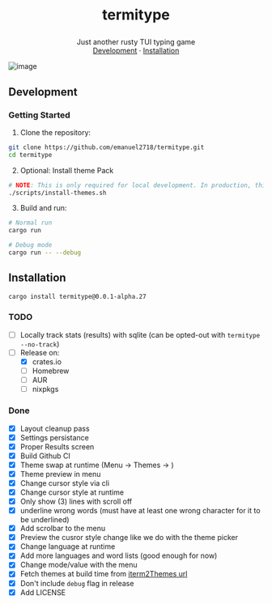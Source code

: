 <h1>
<p align="center">
  termitype
</h1>
  <p align="center">
    Just another rusty TUI typing game
    <br />
    <a href="#development">Development</a>
    ·
    <a href="#Installation">Installation</a>
  </p>
</p>

<img align="center" alt="image" src="https://github.com/user-attachments/assets/ed30fa72-7d82-4f50-b313-8f24e0705fca" alt="Termitype Image" />

## Development

### Getting Started

1. Clone the repository:

```sh
git clone https://github.com/emanuel2718/termitype.git
cd termitype
```

2. Optional: Install theme Pack

```sh
# NOTE: This is only required for local development. In production, this is handled automatically by the build process.
./scripts/install-themes.sh
```

3. Build and run:

```sh
# Normal run
cargo run

# Debug mode
cargo run -- --debug
```

## Installation

```sh
cargo install termitype@0.0.1-alpha.27
```

### TODO

- [ ] Locally track stats (results) with sqlite (can be opted-out with `termitype --no-track`)
- [ ] Release on:
  - [x] crates.io
  - [ ] Homebrew
  - [ ] AUR
  - [ ] nixpkgs

### Done

- [x] Layout cleanup pass
- [x] Settings persistance
- [x] Proper Results screen
- [x] Build Github CI
- [x] Theme swap at runtime (Menu -> Themes -> <list of themes>)
- [x] Theme preview in menu
- [x] Change cursor style via cli
- [x] Change cursor style at runtime
- [x] Only show (3) lines with scroll off
- [x] underline wrong words (must have at least one wrong character for it to be underlined)
- [x] Add scrolbar to the menu
- [x] Preview the cusror style change like we do with the theme picker
- [x] Change language at runtime
- [x] Add more languages and word lists (good enough for now)
- [x] Change mode/value with the menu
- [x] Fetch themes at build time from [iterm2Themes url](https://github.com/mbadolato/iTerm2-Color-Schemes/archive/0e23daf59234fc892cba949562d7bf69204594bb.tar.gz)
- [x] Don't include `debug` flag in release
- [x] Add LICENSE

